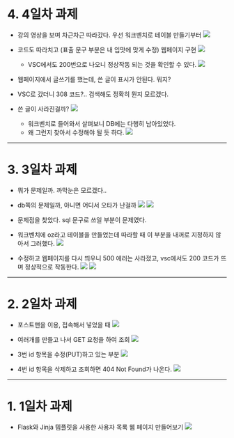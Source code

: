 # 4. 4일차 과제
  - 강의 영상을 보며 차근차근 따라갔다. 우선 워크벤치로 테이블 만들기부터
  ![](../Flask/screenshot/11.jpg)

- 코드도 따라치고 (표출 문구 부분은 내 입맛에 맞게 수정) 웹페이지 구현
  ![](../Flask/screenshot/12.jpg)
  
  - VSC에서도 200번으로 나오니 정상작동 되는 것을 확인할 수 있다.
  ![](../Flask/screenshot/13.jpg)

- 웹페이지에서 글쓰기를 했는데, 쓴 글이 표시가 안된다. 뭐지?
- VSC로 갔더니 308 코드?.. 검색해도 정확히 뭔지 모르겠다.
- 쓴 글이 사라진걸까?
  ![](../Flask/screenshot/14.jpg)
  
  - 워크벤치로 들어와서 살펴보니 DB에는 다행히 남아있었다.
  - 왜 그런지 찾아서 수정해야 될 듯 하다.
  ![](../Flask/screenshot/15.jpg)

----------------------------------------------------------------------------------------
# 3. 3일차 과제
  - 뭐가 문제일까. 까막눈은 모르겠다..
  - db쪽의 문제일까, 아니면 어디서 오타가 난걸까
  ![](../Flask/screenshot/06.jpg)
  ![](../Flask/screenshot/07.jpg)

  - 문제점을 찾았다. sql 문구로 쓰일 부분이 문제였다.
  - 워크벤치에 oz라고 테이블을 만들었는데 따라할 때 이 부분을 내꺼로 지정하지 않아서 그러했다.
  ![](../Flask/screenshot/08.jpg)

  - 수정하고 웹페이지를 다시 띄우니 500 에러는 사라졌고, vsc에서도 200 코드가 뜨며 정상적으로 작동한다.
  ![](../Flask/screenshot/09.jpg)
  ![](../Flask/screenshot/10.jpg)
-------------------------------------------------------------------------------------
# 2. 2일차 과제
  - 포스트맨을 이용, 접속해서 넣었을 때
  ![](../Flask/screenshot/02.jpg)

  - 여러개를 만들고 나서 GET 요청을 하여 조회
  ![](../Flask/screenshot/03.jpg)

  - 3번 id 항목을 수정(PUT)하고 있는 부분
  ![](../Flask/screenshot/04.jpg)

  - 4번 id 항목을 삭제하고 조회하면 404 Not Found가 나온다.
  ![](../Flask/screenshot/05.jpg)

----------------------------------------------------------------------------------------
# 1. 1일차 과제
  - Flask와 Jinja 템플릿을 사용한 사용자 목록 웹 페이지 만들어보기
![](../Flask/screenshot/01.jpg)
